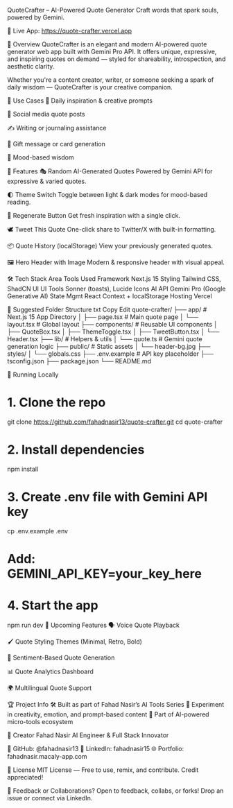 QuoteCrafter – AI-Powered Quote Generator
Craft words that spark souls, powered by Gemini.

🔗 Live App: https://quote-crafter.vercel.app 

🌟 Overview
QuoteCrafter is an elegant and modern AI-powered quote generator web app built with Gemini Pro API. It offers unique, expressive, and inspiring quotes on demand — styled for shareability, introspection, and aesthetic clarity.

Whether you're a content creator, writer, or someone seeking a spark of daily wisdom — QuoteCrafter is your creative companion.

🎯 Use Cases
🎨 Daily inspiration & creative prompts

📣 Social media quote posts

✍️ Writing or journaling assistance

🎁 Gift message or card generation

🧠 Mood-based wisdom

💎 Features
🎭 Random AI-Generated Quotes
Powered by Gemini API for expressive & varied quotes.

🌓 Theme Switch
Toggle between light & dark modes for mood-based reading.

🔄 Regenerate Button
Get fresh inspiration with a single click.

🕊️ Tweet This Quote
One-click share to Twitter/X with built-in formatting.

📦 Quote History (localStorage)
View your previously generated quotes.

🖼️ Hero Header with Image
Modern & responsive header with visual appeal.

🛠️ Tech Stack
Area	Tools Used
Framework	Next.js 15
Styling	Tailwind CSS, ShadCN UI
UI Tools	Sonner (toasts), Lucide Icons
AI API	Gemini Pro (Google Generative AI)
State Mgmt	React Context + localStorage
Hosting	Vercel

🧩 Suggested Folder Structure
txt
Copy
Edit
quote-crafter/
├── app/                    # Next.js 15 App Directory
│   ├── page.tsx           # Main quote page
│   └── layout.tsx         # Global layout
├── components/            # Reusable UI components
│   ├── QuoteBox.tsx
│   ├── ThemeToggle.tsx
│   ├── TweetButton.tsx
│   └── Header.tsx
├── lib/                   # Helpers & utils
│   └── quote.ts           # Gemini quote generation logic
├── public/                # Static assets
│   └── header-bg.jpg
├── styles/
│   └── globals.css
├── .env.example           # API key placeholder
├── tsconfig.json
├── package.json
└── README.md

🧪 Running Locally


# 1. Clone the repo
git clone https://github.com/fahadnasir13/quote-crafter.git
cd quote-crafter

# 2. Install dependencies
npm install

# 3. Create .env file with Gemini API key
cp .env.example .env
# Add: GEMINI_API_KEY=your_key_here

# 4. Start the app
npm run dev
🔮 Upcoming Features
🗣️ Voice Quote Playback

🖌️ Quote Styling Themes (Minimal, Retro, Bold)

🧠 Sentiment-Based Quote Generation

📊 Quote Analytics Dashboard

🌍 Multilingual Quote Support

🏆 Project Info
🛠️ Built as part of Fahad Nasir’s AI Tools Series
🔬 Experiment in creativity, emotion, and prompt-based content
🧠 Part of AI-powered micro-tools ecosystem

👤 Creator
Fahad Nasir
AI Engineer & Full Stack Innovator

🔗 GitHub: @fahadnasir13
🔗 LinkedIn: fahadnasir15
🌐 Portfolio: fahadnasir.macaly-app.com

📄 License
MIT License — Free to use, remix, and contribute. Credit appreciated!

💬 Feedback or Collaborations?
Open to feedback, collabs, or forks! Drop an issue or connect via LinkedIn.
